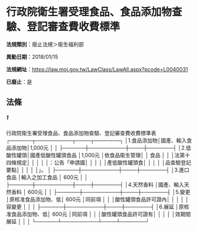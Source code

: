 # 行政院衛生署受理食品、食品添加物查驗、登記審查費收費標準

**法規類別**：廢止法規＞衛生福利部

**異動日期**：2018/01/15  

**法規網址**：https://law.moj.gov.tw/LawClass/LawAll.aspx?pcode=L0040031

**已廢止**：是



## 法條
##### 1
行政院衛生署受理食品、食品添加物查驗、登記審查費收費標準表
┌──────┬──────────┬────┬───────┐
│1.食品添加物│國產、輸入食品添加物│1,000元 │              │
├──────┼──────────┼────┼───────┤
│2.低酸性罐頭│國產低酸性罐頭食品  │1,000元 │依食品衛生管理│
│  食品      │                    │        │法第十四條規定│
│            │                    │        │：公告「申請國│
│            │                    │        │產低酸性罐頭食│
│            │                    │        │品查驗登記要點│
│            │                    │        │」。          │
├──────┼──────────┼────┼───────┤
│3.進口食品  │輸入之加工食品      │  600元 │              │
├──────┼──────────┼────┼───────┤
│4.天然香料  │國產、輸入天然香料  │  600元 │              │
├──────┼──────────┼────┼───────┤
│5.變更      │原核准食品添加物、低│  600元 │同前項        │
│            │酸性罐頭食品許可證內│        │              │
│            │容變更              │        │              │
├──────┼──────────┼────┼───────┤
│6.展延      │原核准食品添加物、低│  600元 │同前項        │
│            │酸性罐頭食品許可證有│        │              │
│            │效期間展延          │        │              │
└──────┴──────────┴────┴───────┘


